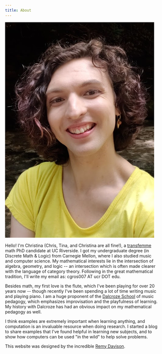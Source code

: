 ```yaml
---
title: About
---
```


<img src="/assets/images/headshot-cropped.jpg" alt="A photo of me" class="profile"/>

Hello! I'm Christina (Chris, Tina, and Christina are all fine!), 
a [transfemme](https://en.wikipedia.org/wiki/Trans_woman)
math PhD candidate at UC Riverside. I got my
undergraduate degree (in Discrete Math & Logic) from Carnegie Mellon, where I
also studied music and computer science.
My mathematical interests lie in the intersection of algebra, geometry,
and logic -- an intersection which is often made clearer with the language
of category theory.
Following in the great mathematical tradition, I'll
write my email as: cgros007 AT ucr DOT edu.

Besides math, my first love is the flute, which I've been 
playing for over 20 years now -- though recently I've been spending a lot
of time writing music and playing piano.
I am a huge proponent of the
[Dalcroze School](https://dalcrozeusa.org/about-dalcroze/what-is-dalcroze/)
of music pedagogy, which emphasizes improvisation and the playfulness of 
learning. My history with Dalcroze has had an obvious impact on my mathematical 
pedagogy as well.

I think examples are extremely important when learning anything, and
computation is an invaluable resource when doing research. I started 
a blog to share examples that I've found helpful in learning new 
subjects, and to show how computers can be used "in the wild" to help 
solve problems. 

This website was designed by the incredible [Remy Davison](https://remydavison.com/about).
